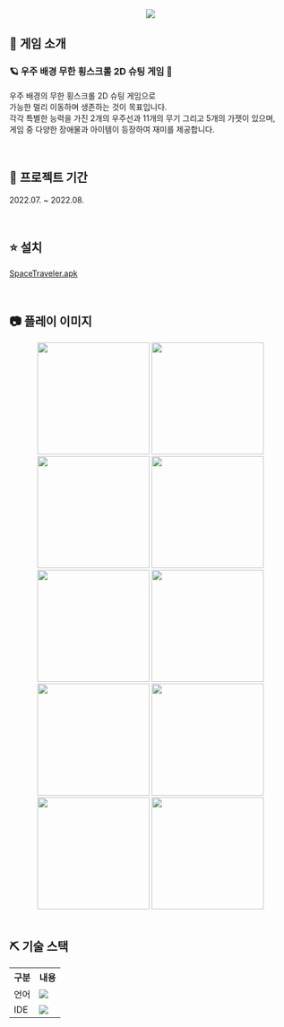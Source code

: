 <div align="center"><img src="https://github.com/user-attachments/assets/afb1a65c-428a-4229-94ee-4069dc66b383"/></div>

## 👀 게임 소개
### 🪐 우주 배경 무한 횡스크롤 2D 슈팅 게임 🔫
우주 배경의 무한 횡스크롤 2D 슈팅 게임으로<br>
가능한 멀리 이동하며 생존하는 것이 목표입니다.<br>
각각 특별한 능력을 가진 2개의 우주선과 11개의 무기 그리고 5개의 가젯이 있으며,<br>
게임 중 다양한 장애물과 아이템이 등장하여 재미를 제공합니다.

<br>

## 📅 프로젝트 기간
2022.07. ~ 2022.08.

<br>

## ⭐ 설치
<a href="https://drive.google.com/file/d/1Aja1FJgEZoAK2JCB97OVqLzco_X72d2q/view?usp=drive_link">SpaceTraveler.apk</a>

<br>

## 📷 플레이 이미지
<div align="center">
    <img height=200 src="https://github.com/user-attachments/assets/3a732fbf-c96e-40bd-8a82-1491f7c78b5f"/>
    <img height=200 src="https://github.com/user-attachments/assets/7817fb07-4231-4d19-a785-f4263c13e841"/>
    <img height=200 src="https://github.com/user-attachments/assets/c385c5a0-bc0d-4946-9776-26c393e6ced6"/>
    <img height=200 src="https://github.com/user-attachments/assets/b76ef12c-0aa8-493c-a382-3c949bf20a51"/>
    <img height=200 src="https://github.com/user-attachments/assets/1cd49731-e3d8-4399-824b-bdd1b4b59c10"/>
    <img height=200 src="https://github.com/user-attachments/assets/6e6f287a-b823-42d0-9a2b-4dd3617712a7"/>
    <img height=200 src="https://github.com/user-attachments/assets/7e78c0ab-8b17-4fae-9ecb-a1798567fc33"/>
    <img height=200 src="https://github.com/user-attachments/assets/e25dc452-711d-4f38-ab1d-8890a96609f1"/>
    <img height=200 src="https://github.com/user-attachments/assets/bb83976d-a796-4f0e-8cde-f228cdcc0db8"/>
    <img height=200 src="https://github.com/user-attachments/assets/098c7c61-fffd-4a33-adb9-06c83856f5d7"/>
</div>

<br>

## ⛏ 기술 스택
<table>
    <tr>
        <th>구분</th>
        <th>내용</th>
    </tr>
    <tr>
        <td>언어</td>
        <td>
            <img src="https://img.shields.io/badge/-C%23-000000?logo=Csharp&style=flat"/>
        </td>
    </tr>
    <tr>
        <td>IDE</td>
        <td>
            <img src="https://img.shields.io/badge/Unity-100000?style=flat-square&logo=unity&logoColor=white"/>
        </td>
    </tr>
</table>
